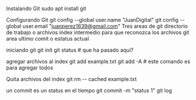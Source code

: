 Instalando Git 
	sudo apt install git

Configurando Git
	git config --global user.name "JuanDigital"	
	git config --global user.email "juanperez1639@gmail.com"
Tres areas de git
	directorio de trabajo o archivos
	index intermedio para que reconozca los archivos
	git area ultimo comit o estatus actual

iniciando git 
	git init
	git status # que ha pasado aqui?

agregar archivos al index
	git add example.txt
	git add -A  # este comando es para agregar todos

Quita archivos del index
	git rm -- cached example.txt

un commit es un status en el tiempo
	git commit -m "status 1"
	git log
